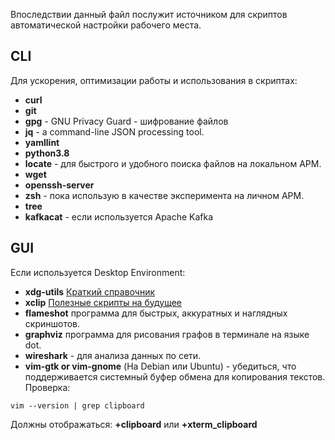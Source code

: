Впоследствии данный файл послужит источником для скриптов автоматической настройки рабочего места.<br>

## CLI
Для ускорения, оптимизации работы и использования в скриптах:<br>
* **curl**
* **git**
* **gpg** - GNU Privacy Guard - шифрование файлов
* **jq** - a command-line JSON processing tool.
* **yamllint**
* **python3.8**
* **locate** - для быстрого и удобного поиска файлов на локальном АРМ.
* **wget**
* **openssh-server**
* **zsh** - пока использую в качестве эксперимента на личном АРМ.
* **tree**
* **kafkacat** - если используется Apache Kafka

## GUI
Если используется Desktop Environment:<br>
* **xdg-utils** [Краткий справочник](https://packages.debian.org/ru/sid/xdg-utils)
* **xclip** [Полезные скрипты на будущее](https://habr.com/ru/articles/48954/)
* **flameshot** программа для быстрых, аккуратных и наглядных скриншотов.
* **graphviz** программа для рисования графов в терминале на языке dot.
* **wireshark** - для анализа данных по сети.<br>
* **vim-gtk or vim-gnome** (На Debian или Ubuntu) - убедиться, что поддерживается системный буфер обмена для копирования текстов. Проверка:
```
vim --version | grep clipboard
```
Должны отображаться: **+clipboard** или **+xterm\_clipboard**
